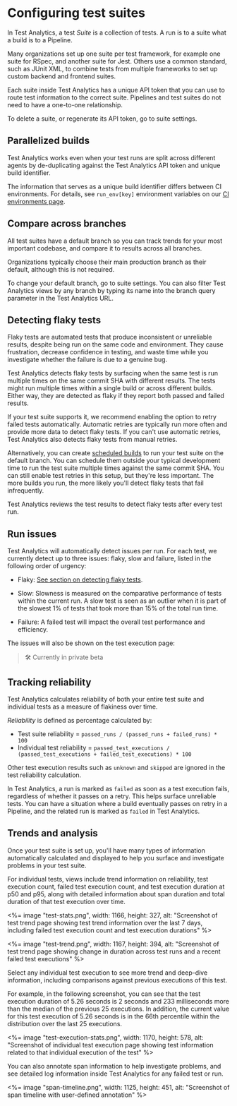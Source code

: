 # Configuring test suites

In Test Analytics, a test _Suite_ is a collection of tests. A run is to a suite what a build is to a Pipeline.

Many organizations set up one suite per test framework, for example one suite for RSpec, and another suite for Jest. Others use a common standard, such as JUnit XML, to combine tests from multiple frameworks to set up custom backend and frontend suites.

Each suite inside Test Analytics has a unique API token that you can use to route test information to the correct suite. Pipelines and test suites do not need to have a one-to-one relationship.

To delete a suite, or regenerate its API token, go to suite settings.


## Parallelized builds

Test Analytics works even when your test runs are split across different agents by de-duplicating against the Test Analytics API token and unique build identifier.

The information that serves as a unique build identifier differs between CI environments. For details, see `run_env[key]` environment variables on our [CI environments page](/docs/test-analytics/ci-environments).

## Compare across branches

All test suites have a default branch so you can track trends for your most important codebase, and compare it to results across all branches.

Organizations typically choose their main production branch as their default, although this is not required.

To change your default branch, go to suite settings. You can also filter Test Analytics views by any branch by typing its name into the branch query parameter in the Test Analytics URL.

## Detecting flaky tests

Flaky tests are automated tests that produce inconsistent or unreliable results, despite being run on the same code and environment. They cause frustration, decrease confidence in testing, and waste time while you investigate whether the failure is due to a genuine bug.

Test Analytics detects flaky tests by surfacing when the same test is run multiple times on the same commit SHA with different results. The tests might run multiple times within a single build or across different builds. Either way, they are detected as flaky if they report both passed and failed results.

If your test suite supports it, we recommend enabling the option to retry failed tests automatically. Automatic retries are typically run more often and provide more data to detect flaky tests. If you can't use automatic retries, Test Analytics also detects flaky tests from manual retries.

Alternatively, you can create [scheduled builds](/docs/pipelines/scheduled-builds) to run your test suite on the default branch. You can schedule them outside your typical development time to run the test suite multiple times against the same commit SHA. You can still enable test retries in this setup, but they're less important. The more builds you run, the more likely you'll detect flaky tests that fail infrequently.

Test Analytics reviews the test results to detect flaky tests after every test run.

## Run issues

Test Analytics will automatically detect issues per run. For each test, we currently detect up to three issues: flaky, slow and failure, listed in the following order of urgency:

* Flaky: [See section on detecting flaky tests](#detecting-flaky-tests).

* Slow: Slowness is measured on the comparative performance of tests within the current run. A slow test is seen as an outlier when it is part of the slowest 1% of tests that took more than 15% of the total run time.

* Failure: A failed test will impact the overall test performance and efficiency.

The issues will also be shown on the test execution page:

>🛠 Currently in private beta

## Tracking reliability

Test Analytics calculates reliability of both your entire test suite and individual tests as a measure of flakiness over time.

_Reliability_ is defined as percentage calculated by:

- Test suite reliability = `passed_runs / (passed_runs + failed_runs) * 100`
- Individual test reliability = `passed_test_executions / (passed_test_executions + failed_test_executions) * 100`

Other test execution results such as `unknown` and `skipped` are ignored in the test reliability calculation.

In Test Analytics, a run is marked as `failed` as soon as a test execution fails, regardless of whether it passes on a retry. This helps surface unreliable tests. You can have a situation where a build eventually passes on retry in a Pipeline, and the related run is marked as `failed` in Test Analytics.

## Trends and analysis

Once your test suite is set up, you'll have many types of information automatically calculated and displayed to help you surface and investigate problems in your test suite.

For individual tests, views include trend information on reliability, test execution count, failed test execution count, and test execution duration at p50 and p95, along with detailed information about span duration and total duration of that test execution over time.

<%= image "test-stats.png", width: 1166, height: 327, alt: "Screenshot of test trend page showing test trend information over the last 7 days, including failed test execution count and test execution durations" %>

<%= image "test-trend.png", width: 1167, height: 394, alt: "Screenshot of test trend page showing change in duration across test runs and a recent failed test executions" %>

Select any individual test execution to see more trend and deep-dive information, including comparisons against previous executions of this test.

For example, in the following screenshot, you can see that the test execution duration of 5.26 seconds is 2 seconds and 233 milliseconds more than the median of the previous 25 executions. In addition, the current value for this test execution of 5.26 seconds is in the 66th percentile within the distribution over the last 25 executions.

<%= image "test-execution-stats.png", width: 1170, height: 578, alt: "Screenshot of individual test execution page showing test information related to that individual execution of the test" %>

You can also annotate span information to help investigate problems, and see detailed log information inside Test Analytics for any failed test or run.

<%= image "span-timeline.png", width: 1125, height: 451, alt: "Screenshot of span timeline with user-defined annotation" %>
